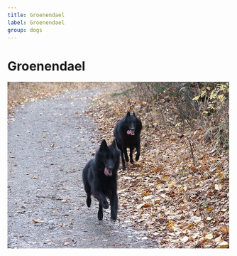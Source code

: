 ```yaml
---
title: Groenendael
label: Groenendael
group: dogs
---
```


# Groenendael

![Groenendael](/assets/images/groenendael/image.jpg "Groenendael")